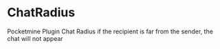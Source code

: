 # ChatRadius
Pocketmine Plugin Chat Radius
if the recipient is far from the sender, the chat will not appear
